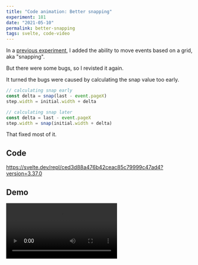 ```yaml
---
title: "Code animation: Better snapping"
experiment: 181
date: "2021-05-10"
permalink: better-snapping
tags: svelte, code-video
---
```


In a [previous experiment](posts/173-move-multiple.md), I added the ability to move events based on a grid, aka "snapping".

But there were some bugs, so I revisted it again.

It turned the bugs were caused by calculating the snap value too early.

```javascript
// calculating snap early
const delta = snap(last - event.pageX)
step.width = initial.width + delta

// calculating snap later
const delta = last - event.pageX
step.width = snap(initial.width + delta)
```

That fixed most of it.

## Code

https://svelte.dev/repl/ced3d88a476b42ceac85c79999c47ad4?version=3.37.0

## Demo

<video controls src="https://res.cloudinary.com/dzwnkx0mk/video/upload/v1620704250/1000experiments.dev/better-snapping_ipq7xc.mp4"/>

## Notes

- What about multiple selections? maybe overkill for now.

